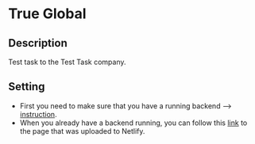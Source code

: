 # True Global

## Description
Test task to the Test Task company.

## Setting
* First you need to make sure that you have a running backend --> [instruction](https://github.com/mamamamamaa/true_global_back/blob/main/README.md).
* When you already have a backend running, you can follow this [link](https://trueglobaltest.netlify.app/) to the page that was uploaded to Netlify.
